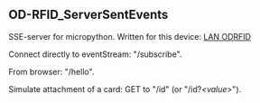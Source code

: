 ## OD-RFID_ServerSentEvents

SSE-server for micropython.
Written for this device: [LAN ODRFID](https://open-dev.org/)

Connect directly to eventStream: "/subscribe".

From browser: "/hello".

Simulate attachment of a card: GET to "/id" (or "/id?_<value_>").

